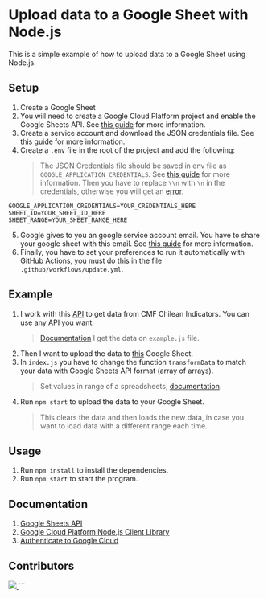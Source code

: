 # Upload data to a Google Sheet with Node.js

This is a simple example of how to upload data to a Google Sheet using Node.js.

## Setup

1. Create a Google Sheet
2. You will need to create a Google Cloud Platform project and enable the Google Sheets API. See [this guide](https://developers.google.com/sheets/api/quickstart/nodejs) for more information.
3. Create a service account and download the JSON credentials file. See [this guide](https://cloud.google.com/iam/docs/creating-managing-service-accounts) for more information.
4. Create a `.env` file in the root of the project and add the following:
    > The JSON Credentials file should be saved in env file as `GOOGLE_APPLICATION_CREDENTIALS`. See [this guide](https://cloud.google.com/docs/authentication/getting-started) for more information. Then you have to replace `\\n` with `\n` in the credentials, otherwise you will get an [error](https://stackoverflow.com/questions/45995130/how-to-remove-n-after-json-stringfy).

```
GOOGLE_APPLICATION_CREDENTIALS=YOUR_CREDENTIALS_HERE
SHEET_ID=YOUR_SHEET_ID_HERE
SHEET_RANGE=YOUR_SHEET_RANGE_HERE
```

5. Google gives to you an google service account email. You have to share your google sheet with this email. See [this guide](https://support.google.com/a/answer/7378726?hl=en) for more information.
6. Finally, you have to set your preferences to run it automatically with GitHub Actions, you must do this in the file `.github/workflows/update.yml`.

## Example

1. I work with this [API](https://economic-api.cam1pozas.xyz/api) to get data from CMF Chilean Indicators. You can use any API you want.
    > [Documentation](https://github.com/camipozas/economic-indicators-cl)
    > I get the data on `example.js` file.
2. Then I want to upload the data to [this](https://docs.google.com/spreadsheets/d/1WamN40ezRwfj6aQ0cGybgbPfg1RqihDDAe5DDEYvsM8/edit?usp=sharing) Google Sheet.
3. In `index.js` you have to change the function `transformData` to match your data with Google Sheets API format (array of arrays).
    > Set values in range of a spreadsheets, [documentation](https://developers.google.com/sheets/api/reference/rest/v4/spreadsheets.values/update).
4. Run `npm start` to upload the data to your Google Sheet.
    > This clears the data and then loads the new data, in case you want to load data with a different range each time.

## Usage

1. Run `npm install` to install the dependencies.
2. Run `npm start` to start the program.

## Documentation

1. [Google Sheets API](https://developers.google.com/sheets/api/reference/rest)
2. [Google Cloud Platform Node.js Client Library](https://developers.google.com/sheets/api/quickstart/nodejs)
3. [Authenticate to Google Cloud](https://github.com/marketplace/actions/authenticate-to-google-cloud)

## Contributors

<a href = "https://github.com/Tanu-N-Prabhu/Python/graphs/contributors">
  <img src = "https://contrib.rocks/image?repo=camipozas/upload-to-google-sheets"/>
</a>
```
